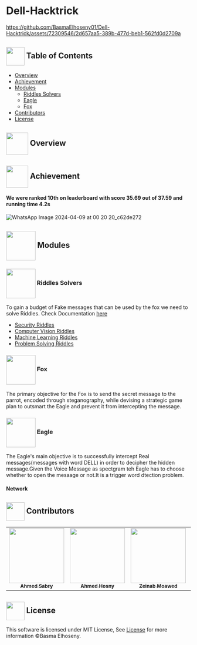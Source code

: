# Dell-Hacktrick

https://github.com/BasmaElhoseny01/Dell-Hacktrick/assets/72309546/2d657aa5-389b-477d-beb1-562fd0d2709a



## <img align= center width=50px src="https://cdn.edu.buncee.com/assets/d4094ddfdc4426d73593ae3727f94eec/animation-library-flyppl-081720.gif?timestamp=1597673172"> Table of Contents
- <a href ="#Overview">Overview</a>
- <a href ="#Achievement">Achievement</a>
- <a href="#Modules">Modules</a>
  - <a href="Riddles">Riddles Solvers</a>
  - <a href="Eagle">Eagle</a>
  - <a href="Fox">Fox</a>
- <a href ="#contributors">Contributors</a>
- <a href ="#license">License</a>

## <img align="center" width =60px src="https://i.pinimg.com/originals/cb/4d/f0/cb4df0937c95f17760b69d74395b9bd2.gif"> Overview <a id = "Overview"></a>



## <img align="center" width =60px src="https://cdn-icons-png.freepik.com/512/6746/6746962.png"> Achievement <a id = "Achievement"></a>
#### We were ranked <b>10th on leaderboard</b> with score 35.69 out of 37.59 and running time 4.2s
![WhatsApp Image 2024-04-09 at 00 20 20_c62de272](https://github.com/BasmaElhoseny01/Dell-Hacktrick/assets/72309546/b099c732-ef47-424c-8e7e-27dfd6458e48)


<!-- Modules -->
## <img align="center"  width =80px  src="https://2.bp.blogspot.com/-_JRJKDN9Ujg/UzqFo5PB_ZI/AAAAAAAAAUs/DVe38i1X0Ig/s1600/RubixCube-8.gif"> Modules <a id = "Modules"></a>
### <img align="center"  width =80px  src="https://media3.giphy.com/media/SAOcVz9XNCDheBXQGy/source.gif"> Riddles Solvers <a id = "Riddles"></a>
<p>To gain a budget of Fake messages that can be used by the fox we need to solve Riddles. Check Documentation <a href="https://github.com/BasmaElhoseny01/Dell-Hacktrick/blob/main/Documentation/Riddles%20Documentation.pdf">here</a></p>
<ul>
  <li><a href="https://github.com/BasmaElhoseny01/Dell-Hacktrick/tree/main/Riddles">Security Riddles</a></li>
  <li><a href="https://github.com/BasmaElhoseny01/Dell-Hacktrick/tree/main/Riddles">Computer Vision Riddles</a></li>
  <li><a href="https://github.com/BasmaElhoseny01/Dell-Hacktrick/tree/main/Riddles">Machine Learning Riddles</a></li>
  <li><a href="https://github.com/BasmaElhoseny01/Dell-Hacktrick/tree/main/Riddles">Problem Solving Riddles</a></li>
</ul>

### <img align="center"  width =80px  src="https://img1.picmix.com/output/stamp/normal/0/7/6/5/1785670_76d30.gif"> Fox <a id = "Fox"></a>
<p>The primary objective for the Fox is to send the secret message to the parrot, encoded through steganography, while devising a strategic game plan to outsmart the Eagle and prevent it from intercepting the message.</p>

### <img align="center"  width =80px  src="https://media4.giphy.com/media/7nH4YN01jqWt7Oqh5P/giphy.gif?cid=6c09b9520t7w2r9qtck8hn40x7gcr8vhpxmj1ek9ixl7h6fj&ep=v1_internal_gif_by_id&rid=giphy.gif&ct=s"> Eagle <a id = "Eagle"></a>
<p>The Eagle's main objective is to successfully intercept Real messages(messages with word DELL) in order to decipher the hidden message.Given the Voice Message as spectgram teh Eagle has to choose whether to open the mesaage or not.It is a trigger word dtection problem.</p>


#### Network


<!-- Contributors -->
## <img  align= center width=50px height=50px src="https://media1.giphy.com/media/WFZvB7VIXBgiz3oDXE/giphy.gif?cid=6c09b952tmewuarqtlyfot8t8i0kh6ov6vrypnwdrihlsshb&rid=giphy.gif&ct=s"> Contributors <a id = "contributors"></a>

<!-- Contributors list -->
<table align="center" >
  <tr>
    <td align="center"><a href="https://github.com/Ahmedsabry11"><img src="https://avatars.githubusercontent.com/u/75908511?v=4" width="150px;" alt=""/><br /><sub><b>Ahmed Sabry</b></sub></a></td>
    <td align="center"><a href="https://github.com/AhmedHosny2024"><img src="https://avatars.githubusercontent.com/u/76389601?v=4" width="150px;" alt=""/><br /><sub><b>Ahmed Hosny</b></sub></a><br />
    <td align="center"><a href="https://github.com/zeinabmoawad"><img src="https://avatars.githubusercontent.com/u/92188433?v=4" width="150px;" alt=""/><br /><sub><b>Zeinab Moawed</b></sub></a><br />
    <td align="center"><a href="https://github.com/BasmaElhoseny01"><img src="https://avatars.githubusercontent.com/u/72309546?v=4" width="150px;" alt=""/><br /><sub><b>Basma Elhoseny</b></sub></a><br /></td>
  </tr>
</table>

## <img  align= center width=50px height=50px src="https://media1.giphy.com/media/ggoKD4cFbqd4nyugH2/giphy.gif?cid=6c09b9527jpi8kfxsj6eswuvb7ay2p0rgv57b7wg0jkihhhv&rid=giphy.gif&ct=s"> License <a id = "license"></a>
This software is licensed under MIT License, See [License](https://github.com/BasmaElhoseny01/Tashkeel/blob/main/LICENSE) for more information ©Basma Elhoseny.
